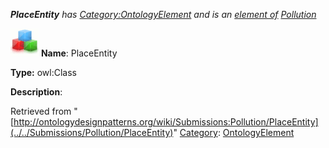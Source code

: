 ___PlaceEntity__ has [Category:OntologyElement](../../Category/OntologyElement "Category:OntologyElement") and is an [element of](../../Property/ElementOf "Property:ElementOf") [Pollution](../../Submissions/Pollution "Submissions:Pollution")_


  




[![Class](../../images/thumb/2/27/Class.gif/45px-Class.gif)](../../Image/Class.gif "Class")
__Name__: PlaceEntity 


__Type:__ owl:Class 


__Description__: 





Retrieved from "[http://ontologydesignpatterns.org/wiki/Submissions:Pollution/PlaceEntity](../../Submissions/Pollution/PlaceEntity)"
 [Category](http://ontologydesignpatterns.org/wiki/Special:Categories "Special:Categories"): [OntologyElement](../../Category/OntologyElement "Category:OntologyElement")